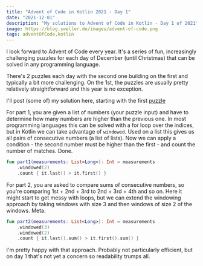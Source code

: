 ```yaml
---
title: "Advent of Code in Kotlin 2021 - Day 1"
date: "2021-12-01"
description: "My solutions to Advent of Code in Kotlin - Day 1 of 2021"
image: https://blog.sweller.de/images/advent-of-code.png
tags: adventOfCode,kotlin
---
```


I look forward to Advent of Code every year. It's a series of fun, increasingly challenging puzzles for each day of December (until Christmas) that can be solved in any programming language.

There's 2 puzzles each day with the second one building on the first and typically a bit more challenging. On the 1st, the puzzles are usually pretty relatively straightforward and this year is no exception.

I'll post (some of) my solution here, starting with the first [puzzle](https://adventofcode.com/2021/day/1)

For part 1, you are given a list of numbers (your puzzle input) and have to determine how many numbers are higher than the previous one. In most programming languages this can be solved with a for loop over the indices, but in Kotlin we can take advantage of `windowed`. Used on a list this gives us all pairs of consecutive numbers (a list of lists). Now we can apply a condition - the second number must be higher than the first - and count the number of matches. Done.

```kotlin
fun part1(measurements: List<Long>): Int = measurements
    .windowed(2)
    .count { it.last() > it.first() }
```

For part 2, you are asked to compare sums of consecutive numbers, so you're comparing 1st + 2nd + 3rd to 2nd + 3rd + 4th and so on. Here it might start to get messy with loops, but we can extend the windowing approach by taking windows with size 3 and then windows of size 2 of the windows. Meta.

```kotlin
fun part2(measurements: List<Long>): Int = measurements
    .windowed(3)
    .windowed(2)
    .count { it.last().sum() > it.first().sum() }
```

I'm pretty happy with that approach. Probably not particularly efficient, but on day 1 that's not yet a concern so readability trumps all.

